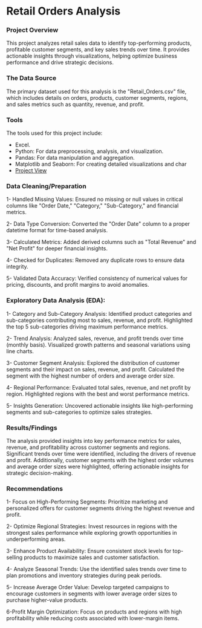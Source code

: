 # Retail Orders Analysis

### Project Overview

This project analyzes retail sales data to identify top-performing products, profitable customer segments, and key sales trends over time. It provides actionable insights through visualizations, helping optimize business performance and drive strategic decisions.

### The Data Source 

The primary dataset used for this analysis is the "Retail_Orders.csv" file, which includes details on orders, products, customer segments, regions, and sales metrics such as quantity, revenue, and profit.

### Tools

The tools used for this project include:

- Excel.
- Python: For data preprocessing, analysis, and visualization.
- Pandas: For data manipulation and aggregation.
- Matplotlib and Seaborn: For creating detailed visualizations and char
- [Project View](https://github.com/YasminMohamed55/DEPI_Projects/blob/d0d573bce3f7185fb14093264404db778ffa838f/Retail%20Orders%20final%20(1).ipynb)

 ### Data Cleaning/Preparation

1- Handled Missing Values: Ensured no missing or null values in critical columns like "Order Date," "Category," "Sub-Category," and financial metrics.

2- Data Type Conversion: Converted the "Order Date" column to a proper datetime format for time-based analysis.

3- Calculated Metrics: Added derived columns such as "Total Revenue" and "Net Profit" for deeper financial insights.

4- Checked for Duplicates: Removed any duplicate rows to ensure data integrity.

5- Validated Data Accuracy: Verified consistency of numerical values for pricing, discounts, and profit margins to avoid anomalies.

### Exploratory Data Analysis (EDA):

1- Category and Sub-Category Analysis:
Identified product categories and sub-categories contributing most to sales, revenue, and profit.
Highlighted the top 5 sub-categories driving maximum performance metrics.

2- Trend Analysis:
Analyzed sales, revenue, and profit trends over time (monthly basis).
Visualized growth patterns and seasonal variations using line charts.

3- Customer Segment Analysis:
Explored the distribution of customer segments and their impact on sales, revenue, and profit.
Calculated the segment with the highest number of orders and average order size.

4- Regional Performance:
Evaluated total sales, revenue, and net profit by region.
Highlighted regions with the best and worst performance metrics.

5- Insights Generation:
Uncovered actionable insights like high-performing segments and sub-categories to optimize sales strategies.

###  Results/Findings

The analysis provided insights into key performance metrics for sales, revenue, and profitability across customer segments and regions. Significant trends over time were identified, including the drivers of revenue and profit. Additionally, customer segments with the highest order volumes and average order sizes were highlighted, offering actionable insights for strategic decision-making.

### Recommendations

1- Focus on High-Performing Segments: Prioritize marketing and personalized offers for customer segments driving the highest revenue and profit.

2- Optimize Regional Strategies: Invest resources in regions with the strongest sales performance while exploring growth opportunities in underperforming areas.

3- Enhance Product Availability: Ensure consistent stock levels for top-selling products to maximize sales and customer satisfaction.

4- Analyze Seasonal Trends: Use the identified sales trends over time to plan promotions and inventory strategies during peak periods.

5- Increase Average Order Value: Develop targeted campaigns to encourage customers in segments with lower average order sizes to purchase higher-value products.

6-Profit Margin Optimization: Focus on products and regions with high profitability while reducing costs associated with lower-margin items.
